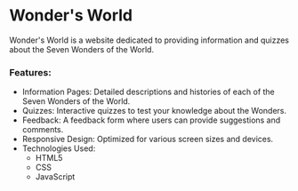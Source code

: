 <h1>Wonder's World</h1>
Wonder's World is a website dedicated to providing information and quizzes about the Seven Wonders of the World.

<h3>Features:</h3>
<ul>
<li>Information Pages: Detailed descriptions and histories of each of the Seven Wonders of the World.</li>
<li>Quizzes: Interactive quizzes to test your knowledge about the Wonders.</li>
<li>Feedback: A feedback form where users can provide suggestions and comments.</li>
<li>Responsive Design: Optimized for various screen sizes and devices.</li>
<li>
  Technologies Used:
  <ul>
<li>HTML5</li>
<li>CSS</li>
<li>JavaScript</li>
</ul></li>
